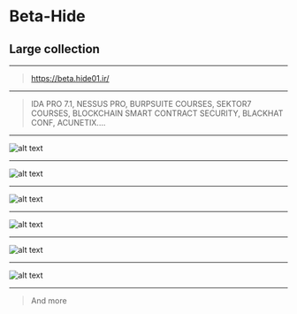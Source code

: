 # Beta-Hide
## Large collection
_______________________________________________________________________________________________________________________________________________________________________


> https://beta.hide01.ir/

_______________________________________________________________________________________________________________________________________________________________________
> IDA PRO 7.1, NESSUS PRO, BURPSUITE COURSES, SEKTOR7 COURSES, BLOCKCHAIN SMART CONTRACT SECURITY, BLACKHAT CONF, ACUNETIX....
_______________________________________________________________________________________________________________________________________________________________________

![alt text](https://i.ibb.co/Ks1vY0J/wallpaper4.jpg)
_______________________________________________________________________________________________________________________________________________________________________

![alt text](https://i.ibb.co/k32HQ8Y/CCRTA.png)
_______________________________________________________________________________________________________________________________________________________________________

![alt text](https://i.ibb.co/hLc3YcR/BUG-BOUNTY-HUNTING-WITH-BURP-SUITE-hide01-ir.jpg)
_______________________________________________________________________________________________________________________________________________________________________

![alt text](https://i.ibb.co/vvZXfKs/sec554.jpg)
_______________________________________________________________________________________________________________________________________________________________________

![alt text](https://i.ibb.co/F33GDcv/rto-wineva-hide01-768x432.png)
_______________________________________________________________________________________________________________________________________________________________________

![alt text](https://i.ibb.co/sRG8Nfn/Risk-Management-hero-banner-jpg.jpg)
_______________________________________________________________________________________________________________________________________________________________________

> And more
